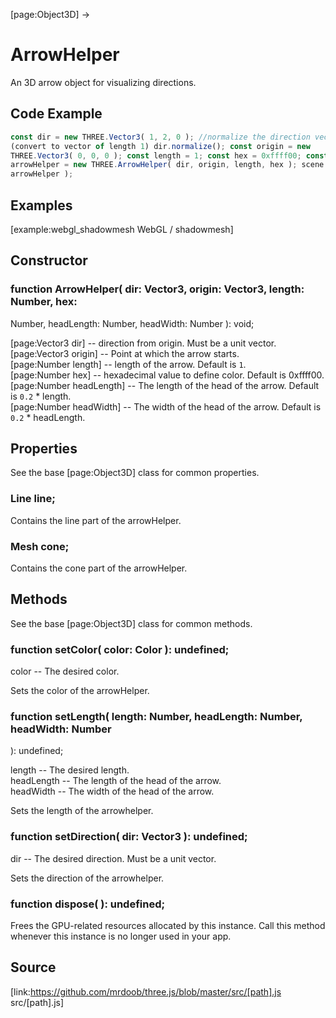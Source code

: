 [page:Object3D] →

# ArrowHelper

An 3D arrow object for visualizing directions.

## Code Example

  
```ts  
const dir = new THREE.Vector3( 1, 2, 0 ); //normalize the direction vector
(convert to vector of length 1) dir.normalize(); const origin = new
THREE.Vector3( 0, 0, 0 ); const length = 1; const hex = 0xffff00; const
arrowHelper = new THREE.ArrowHelper( dir, origin, length, hex ); scene.add(
arrowHelper );  
```  

## Examples

[example:webgl_shadowmesh WebGL / shadowmesh]

## Constructor

###  function ArrowHelper( dir: Vector3, origin: Vector3, length: Number, hex:
Number, headLength: Number, headWidth: Number ): void;

[page:Vector3 dir] -- direction from origin. Must be a unit vector.  
[page:Vector3 origin] -- Point at which the arrow starts.  
[page:Number length] -- length of the arrow. Default is `1`.  
[page:Number hex] -- hexadecimal value to define color. Default is 0xffff00.  
[page:Number headLength] -- The length of the head of the arrow. Default is
`0.2` * length.  
[page:Number headWidth] -- The width of the head of the arrow. Default is
`0.2` * headLength.  

## Properties

See the base [page:Object3D] class for common properties.

###  Line line;

Contains the line part of the arrowHelper.

###  Mesh cone;

Contains the cone part of the arrowHelper.

## Methods

See the base [page:Object3D] class for common methods.

###  function setColor( color: Color ): undefined;

color -- The desired color.  
  
Sets the color of the arrowHelper.

###  function setLength( length: Number, headLength: Number, headWidth: Number
): undefined;

length -- The desired length.  
headLength -- The length of the head of the arrow.  
headWidth -- The width of the head of the arrow.  
  
Sets the length of the arrowhelper.

###  function setDirection( dir: Vector3 ): undefined;

dir -- The desired direction. Must be a unit vector.  
  
Sets the direction of the arrowhelper.

###  function dispose( ): undefined;

Frees the GPU-related resources allocated by this instance. Call this method
whenever this instance is no longer used in your app.

## Source

[link:https://github.com/mrdoob/three.js/blob/master/src/[path].js
src/[path].js]

